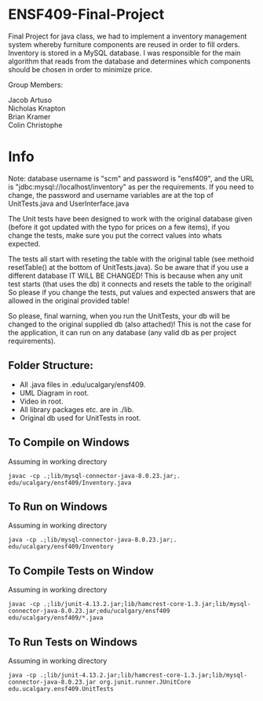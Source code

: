 # ENSF409-Final-Project
Final Project for java class, we had to implement a inventory management system whereby furniture components are reused in order to fill orders. Inventory is stored in a MySQL database.
I was responsible for the main algorithm that reads from the database and determines which components should be chosen in order to minimize price.


Group Members:

Jacob Artuso\
Nicholas Knapton\
Brian Kramer\
Colin Christophe


# Info
Note: database username is "scm" and password is "ensf409", and the URL is "jdbc:mysql://localhost/inventory" as per the requirements.
If you need to change, the password and username variables are at the top of 
UnitTests.java and UserInterface.java
<br>

 The Unit tests have been designed to work with the original database given (before it got updated with the typo for prices on a few items),
 if you change the tests, make sure you put the correct values into whats expected. 
<br>

 The tests all start with reseting the table with the original table (see methoid resetTable() at the bottom of UnitTests.java). So be aware that if you use a different database IT WILL BE CHANGED!
 This is because when any unit test starts (that uses the db) it connects and resets the table to the original! So please if you change the
 tests, put values and expected answers that are allowed in the original provided table!
 <br>
 
 So please, final warning, when you run the UnitTests, your db will be changed to the original supplied db (also attached)! This is not the case for the application, it can run on any database (any valid db as per project requirements).
 

## Folder Structure:
* All .java files in .edu/ucalgary/ensf409.
* UML Diagram in root.
* Video in root.
* All library packages etc. are in ./lib.
* Original db used for UnitTests in root.

## To Compile on Windows
Assuming in working directory
```
javac -cp .;lib/mysql-connector-java-8.0.23.jar;. edu/ucalgary/ensf409/Inventory.java
```
## To Run on Windows
Assuming in working directory
```
java -cp .;lib/mysql-connector-java-8.0.23.jar;. edu/ucalgary/ensf409/Inventory
```
## To Compile Tests on Window
Assuming in working directory
```
javac -cp .;lib/junit-4.13.2.jar;lib/hamcrest-core-1.3.jar;lib/mysql-connector-java-8.0.23.jar;edu/ucalgary/ensf409 edu/ucalgary/ensf409/*.java
```
## To Run Tests on Windows
Assuming in working directory
```
java -cp .;lib/junit-4.13.2.jar;lib/hamcrest-core-1.3.jar;lib/mysql-connector-java-8.0.23.jar org.junit.runner.JUnitCore edu.ucalgary.ensf409.UnitTests
```
